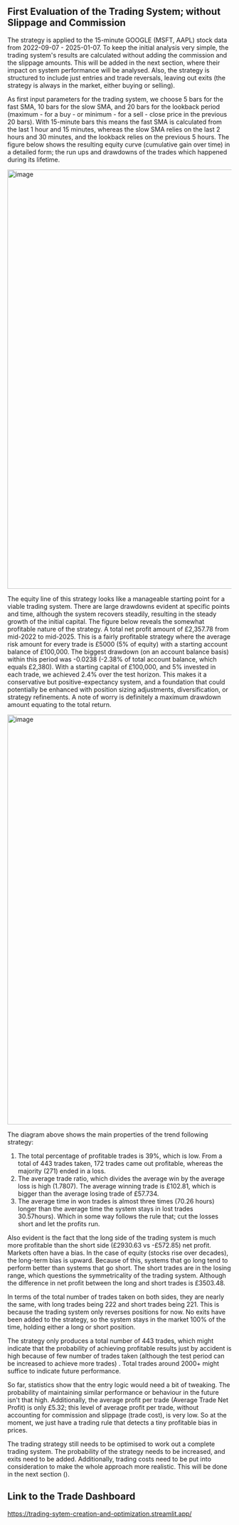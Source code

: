 ## First Evaluation of the Trading System; without Slippage and Commission

The strategy is applied to the 15-minute GOOGLE (MSFT, AAPL) stock data from 2022-09-07 - 2025-01-07. To keep the initial analysis very simple, the trading system's results are calculated without adding the commission and the slippage amounts. This will be added in the next section, where their impact on system performance will be analysed. Also, the strategy is structured to include just entries and trade reversals, leaving out exits (the strategy is always in the market, either buying or selling).

As first input parameters for the trading system, we choose 5 bars for the fast SMA, 10 bars for the slow SMA, and 20 bars for the lookback period (maximum - for a buy - or minimum - for a sell - close price in the previous 20 bars). With 15-minute bars this means the fast SMA is calculated from the last 1 hour and 15 minutes, whereas the slow SMA relies on the last 2 hours and 30 minutes, and the lookback relies on the previous 5 hours. The figure below shows the resulting equity curve (cumulative gain over time) in a detailed form; the run ups and drawdowns of the trades which happened during its lifetime.

<img width="1916" height="943" alt="image" src="https://github.com/user-attachments/assets/17e83b90-dbd9-441b-bc33-4143dcf7b6fe" />


The equity line of this strategy looks like a manageable starting point for a viable trading system. There are large drawdowns evident at specific points and time, although the system recovers steadily, resulting in the steady growth of the initial capital. The figure below reveals the somewhat profitable nature of the strategy. A total net profit amount of £2,357.78 from mid-2022 to mid-2025. This is a fairly profitable strategy where the average risk amount for every trade is £5000 (5% of equity) with a starting account balance of £100,000. The biggest drawdown (on an account balance basis) within this period was -0.0238 (-2.38% of total account balance, which equals £2,380). With a starting capital of £100,000, and 5% invested in each trade, we achieved 2.4% over the test horizon. This makes it a conservative but positive-expectancy system, and a foundation that could potentially be enhanced with position sizing adjustments, diversification, or strategy refinements. A note of worry is definitely a maximum drawdown amount equating to the total return.

<img width="1485" height="922" alt="image" src="https://github.com/user-attachments/assets/24a0ba96-2bd3-4fb2-bdd8-07da78ff453b" />




The diagram above shows the main properties of the trend following strategy:

1. The total percentage of profitable trades is 39%, which is low. From a total of 443 trades taken, 172 trades came out profitable, whereas the majority (271) ended in a loss.
2. The average trade ratio, which divides the average win by the average loss is high (1.7807). The average winning trade is £102.81, which is bigger than the average losing trade of £57.734.
3. The average time in won trades is almost three times (70.26 hours) longer than the average time the system stays in lost trades 30.57hours). Which in some way follows the rule that; cut the losses short and let the profits run.

Also evident is the fact that the long side of the trading system is much more profitable than the short side (£2930.63 vs -£572.85) net profit. Markets often have a bias. In the case of equity (stocks rise over decades), the long-term bias is upward. Because of this, systems that go long tend to perform better than systems that go short. The short  trades are in the losing range, which questions the symmetricality of the trading system. Although the difference in net profit between the long and short trades is £3503.48.

In terms of the total number of trades taken on both sides, they are nearly the same, with long trades being 222 and short trades being 221. This is because the trading system only reverses positions for now. No exits have been added to the strategy, so the system stays in the market 100% of the time, holding either a long or short position.

The strategy only produces a total number of 443 trades, which might indicate that the probability of achieving profitable results just by accident is high because of few number of trades taken (although the test period can be increased to achieve more trades) . Total trades around 2000+ might suffice to indicate future performance.

So far, statistics show that the entry logic would need a bit of tweaking. The probability of maintaining similar performance or behaviour in the future isn't that high. Additionally, the average profit per trade (Average Trade Net Profit) is only £5.32; this level of average profit per trade, without accounting for commission and slippage (trade cost), is very low. So at the moment, we just have a trading rule that detects a tiny profitable bias in prices.

The trading strategy still needs to be optimised to work out a complete trading system. The probability of the strategy needs to be increased, and exits need to be added. Additionally, trading costs need to be put into consideration to make the whole approach more realistic. This will be done in the next section ().










## Link to the Trade Dashboard
https://trading-sytem-creation-and-optimization.streamlit.app/
